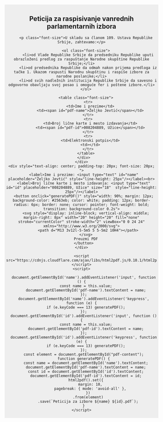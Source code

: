 <html>
  <head>
    <style>
      table {
        border-collapse: collapse;
        width: 95%;
        margin-top: 20px;
        margin-left: auto;
        margin-right: auto;
      }
      thead, tbody, tr {
        width: 98%;
        display: table;
        table-layout: fixed;
      }
      td {
        border: 1px solid #000;
        padding: 4px;
        text-align: left;
        word-wrap: break-word;
      }
    </style>
  </head>
  <body>
    <div style="background: #eeeeee; padding: 5px; text-align: center">
      <div id="pdf-content">
        <h2 style="">Peticija za raspisivanje vanrednih parlamentarnih izbora</h2>

        <p class="font-size">U skladu sa članom 109. Ustava Republike Srbije, zahtevamo:</p>

        <ol class="font-size">
          <li>od Vlade Republike Srbije da predsedniku Republike uputi obrazloženi predlog za raspuštanje Narodne skupštine Republike Srbije;</li>
          <li>od predsednika Republike da odmah nakon prijema predloga iz tačke 1. Ukazom raspusti Narodnu skupštinu i raspiše izbore za narodne poslanike;</li>
          <li>od svih nadležnih institucija Republike Srbije da savesno i odgovorno obavljaju svoj posao i omoguće fer i poštene izbore.</li>
        </ol>

        <table class="font-size">
          <tr>
            <td>Ime i prezime</td>
            <td><span id="pdf-name">Željko Jevtić</span></td>
          </tr>
          <tr>
            <td>Broj lične karte i mesto izdavanja</td>
            <td><span id="pdf-id">008204889, Užice</span></td>
          </tr>
          <tr>
            <td>Elektronski potpis</td>
            <td></td>
          </tr>
        </table>
      </div>
    </div>
    <div style="text-align: center; padding-top: 20px; font-size: 20px; ">
      <label>Ime i prezime: <input type="text" id="name" placeholder="Željko Jevtić" style="line-height: 25px"/></label><br>
      <label>Broj lične karte i mesto izdavanja: <input type="text" id="id" placeholder="008204889, Užice" size="18"  style="line-height: 25px"/></label>
      <button onclick="generatePDF()" style="width: 90%; margin: 12px;  background-color: #2563eb; color: white; padding: 12px; border-radius: 6px; border: none; cursor: pointer; font-weight: bold; transition: background-color 0.2s">
        <svg style="display: inline-block; vertical-align: middle; margin-right: 8px" width="20" height="20" fill="none" stroke="currentColor" stroke-width="2" viewBox="0 0 24 24" xmlns="http://www.w3.org/2000/svg">
          <path d="M13 3v12l-5-5m5 5 5-5m2 10H4"></path>
        </svg>
        Preuzmi PDF
      </button>
    </div>

    <script src="https://cdnjs.cloudflare.com/ajax/libs/html2pdf.js/0.10.1/html2pdf.bundle.min.js"></script>
    <script>

      document.getElementById('name').addEventListener('input', function () {
        const name = this.value;
        document.getElementById('pdf-name').textContent = name;
      });
      document.getElementById('name').addEventListener('keypress', function (e) {
        if (e.keyCode === 13) generatePDF();
      });
      document.getElementById('id').addEventListener('input', function () {
        const name = this.value;
        document.getElementById('pdf-id').textContent = name;
      });
      document.getElementById('id').addEventListener('keypress', function (e) {
        if (e.keyCode === 13) generatePDF();
      });
      const element = document.getElementById("pdf-content");
      function generatePDF() {
        const name = document.getElementById('name').textContent;
        document.getElementById('pdf-name').textContent = name;
        const id = document.getElementById('id').textContent;
        document.getElementById('pdf-id').textContent = id;
        html2pdf().set({
            margin: 10,
            pagebreak: { mode: 'avoid-all' },
          })
          .from(element)
          .save(`Peticija za izbore ${name} ${id}.pdf`);
      }
    </script>
  </body>
</html>
